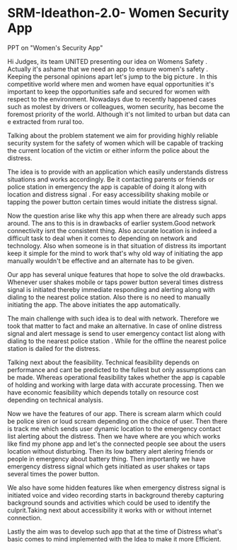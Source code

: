 # SRM-Ideathon-2.0- Women Security App

PPT on "Women's Security App"

Hi Judges, its team UNITED presenting our idea on Womens Safety . Actually it's ashame that we need an app to ensure women's safety . Keeping the personal opinions apart let's jump to the big picture . In this competitive world where men and women have equal opportunities it's important to keep the opportunities safe and secured for women with respect to the environment. Nowadays due to recently happened cases such as molest by drivers or colleagues, women security, has become the foremost priority of the world. Although it's not limited to urban but data can e extracted from rural too.

Talking about the problem statement we aim for providing highly reliable security system for the safety of women which will be capable of tracking the current location of the victim or either inform the police about the distress.

The idea is to provide with an application which easily understands distress situations and works accordingly. Be it contacting parents or friends or police station in emergency the app is capable of doing it along with location and distress signal . For easy accessibility shaking mobile or tapping the power button certain times would initiate the distress signal.

Now the question arise like why this app when there are already such apps around. The ans to this is in drawbacks of earlier system.Good network connectivity isnt the consistent thing. Also accurate location is indeed a difficult task to deal when it comes to depending on network and technology. Also when someone is in that situation of distress its important keep it simple for the mind to work that's why old way of initiating the app manually wouldn't be effective and an alternate has to be given.

Our app has several unique features that hope to solve the old drawbacks. Whenever user shakes mobile or taps power button several times distress signal is initiated thereby immediate responding and alerting along with dialing to the nearest police station. Also there is no need to manually initiating the app. The above initiates the app automatically.

The main challenge with such idea is to deal with network. Therefore we took that matter to fact and make an alternative. In case of online distress signal and alert message is send to user emergency contact list along with dialing to the nearest police station . While for the offline the nearest police station is dailed for the distress. 

Talking next about the feasibility. Technical feasibility depends on performance and cant be predicted to the fullest but only assumptions can be made. Whereas operational feasibility takes whether the app is capable of holding and working with large data with accurate processing. Then we have economic feasibility which depends totally on resource cost depending on technical analysis.

Now we have the features of our app. There is scream alarm which could be police siren or loud scream depending on the choice of user. Then there is track me which sends user dynamic location to the emergency contact list alerting about the distress. Then we have where are you which works like find my phone app and let's the connected people see about the users location without disturbing. Then its low battery alert alering friends or people in emergency about battery thing. Then importantly we have emergency distress signal which gets initiated as user shakes or taps several times the power button.

We also have some hidden features like when emergency distress signal is initiated voice and video recording starts in background thereby capturing background sounds and activities which could be used to identify the culprit.Taking next about accessibility it works with or without internet connection.

Lastly the aim was to develop such app that at the time of Distress what's basic comes to mind implemented with the Idea to make it more Efficient.



